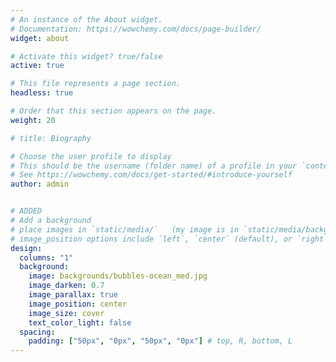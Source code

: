 ```yaml
---
# An instance of the About widget.
# Documentation: https://wowchemy.com/docs/page-builder/
widget: about

# Activate this widget? true/false
active: true

# This file represents a page section.
headless: true

# Order that this section appears on the page.
weight: 20

# title: Biography

# Choose the user profile to display
# This should be the username (folder name) of a profile in your `content/authors/` folder.
# See https://wowchemy.com/docs/get-started/#introduce-yourself
author: admin


# ADDED
# Add a background
# place images in `static/media/`   (my image is in `static/media/backgrounds`)
# image_position options include `left`, `center` (default), or `right` 
design:
  columns: "1"
  background:
    image: backgrounds/bubbles-ocean_med.jpg
    image_darken: 0.7
    image_parallax: true
    image_position: center
    image_size: cover
    text_color_light: false
  spacing:
    padding: ["50px", "0px", "50px", "0px"] # top, R, bottom, L
---
```


